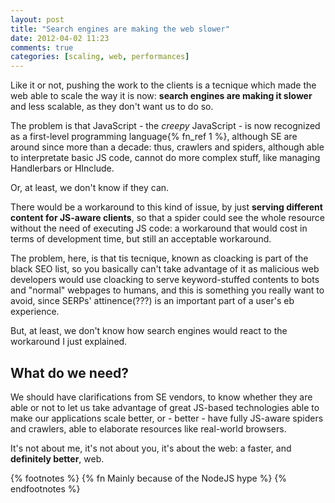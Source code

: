 ```yaml
---
layout: post
title: "Search engines are making the web slower"
date: 2012-04-02 11:23
comments: true
categories: [scaling, web, performances]
---
```


Like it or not, pushing the work to the clients is
a tecnique which made the web able to scale the way
it is now: **search engines are making it slower** and
less scalable, as they don't want us to do so.
<!-- more -->

The problem is that JavaScript - the *creepy* JavaScript -
is now recognized as a first-level programming language{% fn_ref 1 %},
although SE are around since more than a decade: thus,
crawlers and spiders, although able to interpretate basic
JS code, cannot do more complex stuff, like managing
Handlerbars or HInclude.

Or, at least, we don't know if they can.

There would be a workaround to this kind of issue, by just
**serving different content for JS-aware clients**, so that a
spider could see the whole resource without the need of
executing JS code: a workaround that would cost in terms of
development time, but still an acceptable workaround.

The problem, here, is that tis tecnique, known as cloacking
is part of the black SEO list, so you basically can't take 
advantage of it as malicious web developers would use
cloacking to serve keyword-stuffed contents to bots and
"normal" webpages to humans, and this is something you
really want to avoid, since SERPs' attinence(???) is an
important part of a user's eb experience.

But, at least, we don't know how search engines would react
to the workaround I just explained.

## What do we need?

We should have clarifications from SE vendors, to know whether
they are able or not to let us take advantage of great JS-based
technologies able to make our applications scale better, or - better -
have fully JS-aware spiders and crawlers, able to elaborate
resources like real-world browsers.

It's not about me, it's not about you, it's about the web: a faster,
and **definitely better**, web.

{% footnotes %}
  {% fn Mainly because of the NodeJS hype %}
{% endfootnotes %}
